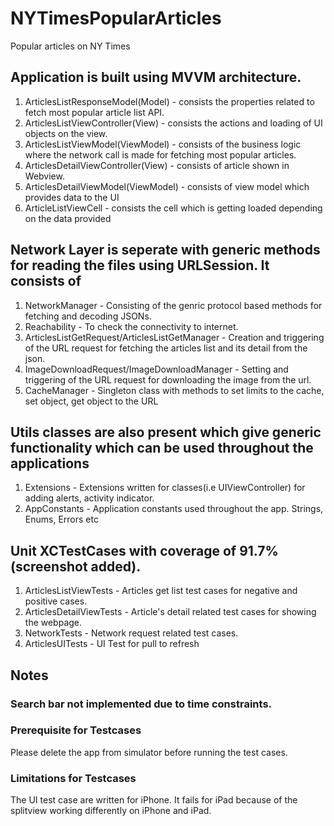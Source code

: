 # NYTimesPopularArticles
Popular articles on NY Times

## Application is built using MVVM architecture.

1. ArticlesListResponseModel(Model) - consists the properties related to fetch most popular article list API.
2. ArticlesListViewController(View) - consists the actions and loading of UI objects on the view.
3. ArticlesListViewModel(ViewModel) - consists of the business logic where the network call is made for fetching most popular articles.
4. ArticlesDetailViewController(View) - consists of article shown in Webview.
5. ArticlesDetailViewModel(ViewModel) - consists of view model which provides data to the UI
4. ArticleListViewCell - consists the cell which is getting loaded depending on the data provided


## Network Layer is seperate with generic methods for reading the files using URLSession. It consists of 

1. NetworkManager - Consisting of the genric protocol based methods for fetching and decoding JSONs.
2. Reachability - To check the connectivity to internet.
3. ArticlesListGetRequest/ArticlesListGetManager - Creation and triggering of the URL request for fetching the articles list and its detail from the json.
4. ImageDownloadRequest/ImageDownloadManager - Setting and triggering of the URL request for downloading the image from the url.
5. CacheManager - Singleton class with methods to set limits to the cache, set object, get object to the URL


## Utils classes are also present which give generic functionality which can be used throughout the applications

1. Extensions - Extensions written for classes(i.e UIViewController) for adding alerts, activity indicator.
2. AppConstants - Application constants used throughout the app. Strings, Enums, Errors etc


## Unit XCTestCases with coverage of 91.7%(screenshot added).
1. ArticlesListViewTests - Articles get list test cases for negative and positive cases.
2. ArticlesDetailViewTests - Article's detail related test cases for showing the webpage.
3. NetworkTests - Network request related test cases.
4. ArticlesUITests - UI Test for pull to refresh


## Notes

### Search bar not implemented due to time constraints.

### Prerequisite for Testcases
Please delete the app from simulator before running the test cases. 

### Limitations for Testcases
The UI test case are written for iPhone. It fails for iPad because of the splitview working differently on iPhone and iPad.


